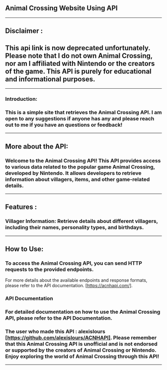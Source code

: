 ## Animal Crossing Website Using API
---
## Disclaimer :
## This api link is now deprecated unfortunately. Please note that I do not own Animal Crossing, nor am I affiliated with Nintendo or the creators of the game. This API is purely for educational and informational purposes. 
---
### Introduction: 
### This is a simple site that retrieves the Animal Crossing API. I am open to any suggestions if anyone has any and please reach out to me if you have an questions or feedback!
---
## More about the API: 
### Welcome to the Animal Crossing API! This API provides access to various data related to the popular game Animal Crossing, developed by Nintendo. It allows developers to retrieve information about villagers, items, and other game-related details.
---
## Features :
### Villager Information: Retrieve details about different villagers, including their names, personality types, and birthdays. 
---
## How to Use: 
### To access the Animal Crossing API, you can send HTTP requests to the provided endpoints. 
For more details about the available endpoints and response formats, please refer to the API documentation. [https://acnhapi.com/].

### API Documentation
### For detailed documentation on how to use the Animal Crossing API, please refer to the API Documentation.

### The user who made this API : alexislours [https://github.com/alexislours/ACNHAPI]. Please remember that this Animal Crossing API is unofficial and is not endorsed or supported by the creators of Animal Crossing or Nintendo. Enjoy exploring the world of Animal Crossing through this API!
---

